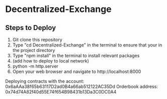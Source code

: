 # Decentralized-Exchange

## Steps to Deploy
1. Git clone this repository
2. Type "cd Decentralized-Exchange" in the terminal to ensure that your in the project directory
3. Type "npm install" in the terminal to install relevant packages
4. (add how to deploy to local network)
5. python -m http.server
6. Open your web browser and navigate to http://localhost:8000



Deploying contracts with the account: 0x6aAAa38f65b63117D2ad0B4a66ab512122AC35Dd
Orderbook address: 0x74d74A82f40d55E74f654B98431b13Da3C0DC0A4
